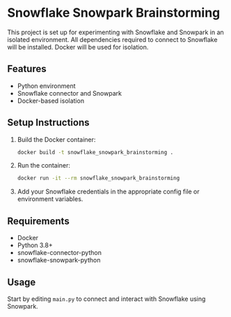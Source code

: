 # Snowflake Snowpark Brainstorming

This project is set up for experimenting with Snowflake and Snowpark in an isolated environment. All dependencies required to connect to Snowflake will be installed. Docker will be used for isolation.

## Features
- Python environment
- Snowflake connector and Snowpark
- Docker-based isolation

## Setup Instructions
1. Build the Docker container:
   ```bash
   docker build -t snowflake_snowpark_brainstorming .
   ```
2. Run the container:
   ```bash
   docker run -it --rm snowflake_snowpark_brainstorming
   ```
3. Add your Snowflake credentials in the appropriate config file or environment variables.

## Requirements
- Docker
- Python 3.8+
- snowflake-connector-python
- snowflake-snowpark-python

## Usage
Start by editing `main.py` to connect and interact with Snowflake using Snowpark.
